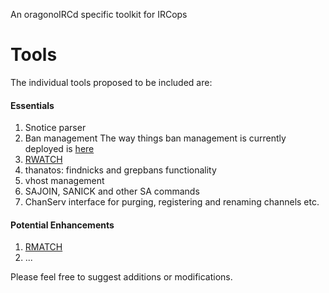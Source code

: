 An oragonoIRCd specific toolkit for IRCops

# Tools

The individual tools proposed to be included are:

#### Essentials

1. Snotice parser
2. Ban management
   The way things ban management is currently deployed is [here](https://github.com/tripsit-me/dbot/tree/master/modules/kick)
3. [RWATCH](https://github.com/atheme/atheme/wiki/OperServ%3ARWATCH)
4. thanatos: findnicks and grepbans functionality
5. vhost management
6. SAJOIN, SANICK and other SA commands
7. ChanServ interface for purging, registering and renaming channels etc.

#### Potential Enhancements

1. [RMATCH](https://github.com/atheme/atheme/wiki/OperServ%3ARMATCH)
2. ...

Please feel free to suggest additions or modifications.

